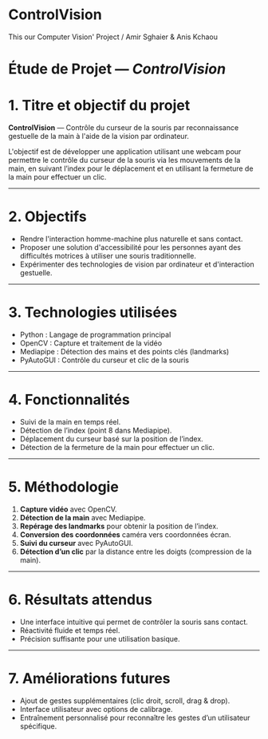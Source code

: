 # ControlVision
This our Computer Vision' Project / Amir Sghaier & Anis Kchaou

# Étude de Projet — *ControlVision*

# 1. Titre et objectif du projet
**ControlVision** — Contrôle du curseur de la souris par reconnaissance gestuelle de la main à l'aide de la vision par ordinateur.

L'objectif est de développer une application utilisant une webcam pour permettre le contrôle du curseur de la souris via les mouvements de la main, en suivant l’index pour le déplacement et en utilisant la fermeture de la main pour effectuer un clic.

---

# 2. Objectifs
- Rendre l'interaction homme-machine plus naturelle et sans contact.
- Proposer une solution d'accessibilité pour les personnes ayant des difficultés motrices à utiliser une souris traditionnelle.
- Expérimenter des technologies de vision par ordinateur et d'interaction gestuelle.

---

# 3. Technologies utilisées
- Python : Langage de programmation principal
- OpenCV : Capture et traitement de la vidéo
- Mediapipe : Détection des mains et des points clés (landmarks)
- PyAutoGUI : Contrôle du curseur et clic de la souris

---

# 4. Fonctionnalités
- Suivi de la main en temps réel.
- Détection de l’index (point 8 dans Mediapipe).
- Déplacement du curseur basé sur la position de l’index.
- Détection de la fermeture de la main pour effectuer un clic.

---

# 5. Méthodologie
1. **Capture vidéo** avec OpenCV.
2. **Détection de la main** avec Mediapipe.
3. **Repérage des landmarks** pour obtenir la position de l’index.
4. **Conversion des coordonnées** caméra vers coordonnées écran.
5. **Suivi du curseur** avec PyAutoGUI.
6. **Détection d’un clic** par la distance entre les doigts (compression de la main).

---

# 6. Résultats attendus
- Une interface intuitive qui permet de contrôler la souris sans contact.
- Réactivité fluide et temps réel.
- Précision suffisante pour une utilisation basique.

---

# 7. Améliorations futures
- Ajout de gestes supplémentaires (clic droit, scroll, drag & drop).
- Interface utilisateur avec options de calibrage.
- Entraînement personnalisé pour reconnaître les gestes d’un utilisateur spécifique.


